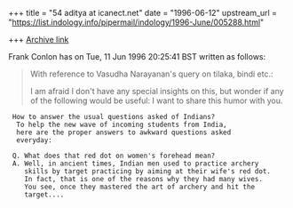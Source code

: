 +++
title = "54 aditya at icanect.net"
date = "1996-06-12"
upstream_url = "https://list.indology.info/pipermail/indology/1996-June/005288.html"

+++
[Archive link](https://list.indology.info/pipermail/indology/1996-June/005288.html)

Frank Conlon <conlon at u.washington.edu>  has  on Tue, 11 Jun 1996 20:25:41
BST written as follows:

>With reference to Vasudha Narayanan's query on tilaka, bindi etc.:
>
>I am afraid I don't have any special insights on this, but wonder
>if any of the following would be useful:
I want to share this humor with you.

     How to answer the usual questions asked of Indians?
      To help the new wave of incoming students from India,
      here are the proper answers to awkward questions asked
      everyday:

     Q. What does that red dot on women's forehead mean?
     A. Well, in ancient times, Indian men used to practice archery
        skills by target practicing by aiming at their wife's red dot.
        In fact, that is one of the reasons why they had many wives.
        You see, once they mastered the art of archery and hit the
        target....






